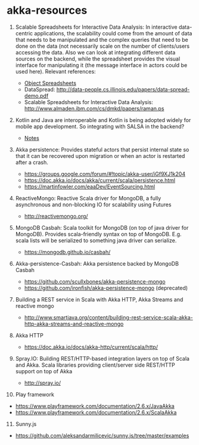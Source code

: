 # akka-resources

1) Scalable Spreadsheets for Interactive Data Analysis: In interactive data-centric applications, the scalability could come from the amount of data that needs to be manipulated and the complex queries that need to be done on the data (not necessarily scale on the number of clients/users accessing the data. Also we can look at integrating different data sources on the backend, while the spreadsheet provides the visual interface for manipulating it (the message interface in actors could be used here). 
Relevant references:
   - [Object Spreadsheets](https://sdg.csail.mit.edu/sites/default/files/documents/objsheets-onward2016.pdf)
   - DataSpread: http://data-people.cs.illinois.edu/papers/data-spread-demo.pdf
   - Scalable	Spreadsheets	for	Interactive	Data Analysis: http://www.almaden.ibm.com/cs/dmkd/papers/raman.ps

2) Kotlin and Java are interoperable and Kotlin is being adopted widely for mobile app development. So integrating with SALSA in the backend? 
   - [Notes](KotlinNotes.md)

3) Akka persistence: Provides stateful actors that persist internal state so that it can be recovered upon migration or when an actor is restarted after a crash. 
   - https://groups.google.com/forum/#!topic/akka-user/iGf9XJ1k204
   - https://doc.akka.io/docs/akka/current/scala/persistence.html
   - https://martinfowler.com/eaaDev/EventSourcing.html

4) ReactiveMongo: Reactive Scala driver for MongoDB, a fully asynchronous and non-blocking IO for scalability using Futures
   - http://reactivemongo.org/
  
5) MongoDB Casbah: Scala toolkit for MongoDB (on top of java driver for MongoDB). Provides scala-friendly syntax on top of MongoDB. E.g. scala lists will be serialized to something java driver can serialize.
   - https://mongodb.github.io/casbah/
   
6) Akka-persistence-Casbah: Akka persistence backed by MongoDB Casbah
   - https://github.com/scullxbones/akka-persistence-mongo
   - https://github.com/ironfish/akka-persistence-mongo (deprecated)
   
7) Building a REST service in Scala with Akka HTTP, Akka Streams and reactive mongo
   - http://www.smartjava.org/content/building-rest-service-scala-akka-http-akka-streams-and-reactive-mongo
   
8) Akka HTTP
   - https://doc.akka.io/docs/akka-http/current/scala/http/
   
9) Spray.IO: Building REST/HTTP-based integration layers on top of Scala and Akka. Scala libraries providing client/server side REST/HTTP support on top of Akka
   - http://spray.io/
  
10) Play framework
   - https://www.playframework.com/documentation/2.6.x/JavaAkka
   - https://www.playframework.com/documentation/2.6.x/ScalaAkka

11) Sunny.js
   - https://github.com/aleksandarmilicevic/sunny.js/tree/master/examples

